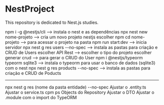 # NestProject
This repository is dedicated to Nest.js studies.

npm i -g @nestjs/cli --> instala o nest e as dependências
npx nest new nome-projeto --> cria um novo projeto nestjs
escolher npm
cd nome-projeto --> para acessar o projeto na pasta
npm run start:dev --> inicia servidor
npx nest g res users --no-spec --> instala as pastas para criação e CRUD de Users
escolher API Rest --> escolher o tipo do projeto
escolher generar crud --> para gerar o CRUD do User
npm i @nestjs/typeorm typeorm sqlite3 --> instala o typeorm para usar o banco de dados (sqlite3) com o nest
npx nest g res products --no-spec --> instala as pastas para criação e CRUD de Poducts

--------------------------
npx nest g res (nome da pasta entidade) --no-spec
Ajustar o .entity.ts
Ajustar o service.ts cpm ps Objects do Repository
Ajustar o DTO
Ajustar o .module com o import do TypeORM